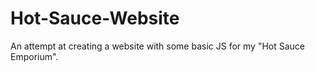 # Hot-Sauce-Website
An attempt at creating a website with some basic JS for my "Hot Sauce Emporium".
